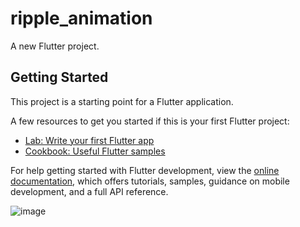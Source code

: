 # ripple_animation

A new Flutter project.

## Getting Started

This project is a starting point for a Flutter application.

A few resources to get you started if this is your first Flutter project:

- [Lab: Write your first Flutter app](https://docs.flutter.dev/get-started/codelab)
- [Cookbook: Useful Flutter samples](https://docs.flutter.dev/cookbook)

For help getting started with Flutter development, view the
[online documentation](https://docs.flutter.dev/), which offers tutorials,
samples, guidance on mobile development, and a full API reference.

![image](https://github.com/Shaz-1997/rippleanimationproj/assets/121928888/57ece143-4b57-4a76-bcfb-298c67c0f923)

